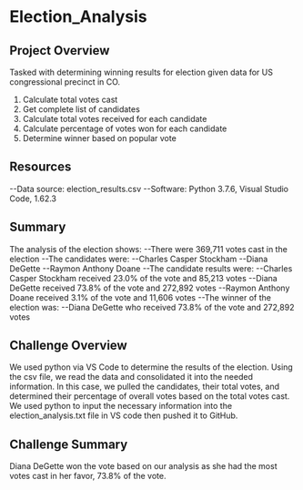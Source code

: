 # Election_Analysis

## Project Overview
Tasked with determining winning results for election given data for US congressional precinct in CO. 
1. Calculate total votes cast
2. Get complete list of candidates
3. Calculate total votes received for each candidate
4. Calculate percentage of votes won for each candidate
5. Determine winner based on popular vote

## Resources
--Data source: election_results.csv
--Software: Python 3.7.6, Visual Studio Code, 1.62.3

## Summary
The analysis of the election shows:
--There were 369,711 votes cast in the election
--The candidates were:
    --Charles Casper Stockham
    --Diana DeGette
    --Raymon Anthony Doane
--The candidate results were:
    --Charles Casper Stockham received 23.0% of the vote and 85,213 votes
    --Diana DeGette received 73.8% of the vote and 272,892 votes
    --Raymon Anthony Doane received 3.1% of the vote and 11,606 votes
--The winner of the election was:
    --Diana DeGette who received 73.8% of the vote and 272,892 votes

## Challenge Overview
We used python via VS Code to determine the results of the election. Using the csv file, we read the data and consolidated it into the needed information. In this case, we pulled the candidates, their total votes, and determined their percentage of overall votes based on the total votes cast. We used python to input the necessary information into the election_analysis.txt file in VS code then pushed it to GitHub. 
## Challenge Summary
Diana DeGette won the vote based on our analysis as she had the most votes cast in her favor, 73.8% of the vote. 
